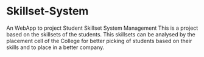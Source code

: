# Skillset-System
An WebApp to project Student Skillset System Management
This is a project based on the skillsets of the students. 
This skillsets can be analysed by the placement cell of the College 
for better picking of students based on their skills and to place in a better company.
